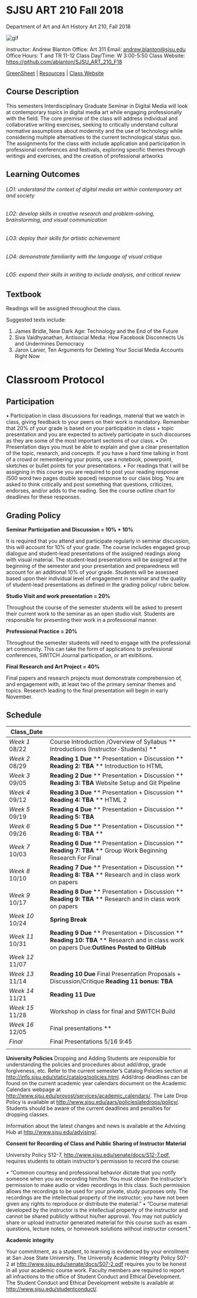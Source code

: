 **SJSU ART 210 Fall 2018**
======================
Department of Art and Art History
Art 210, Fall 2018

![gif](http://i.imgur.com/zdzDxsA.gif)

Instructor: Andrew Blanton
Office: Art 311
Email: andrew.blanton@sjsu.edu
Office Hours: T and TR 11-12
Class Day/Time: W 3:00-5:50
Class Website: https://github.com/ablanton/SJSU_ART_210_F18

[GreenSheet](https://github.com/ablanton/SJSU_ART_210_F18/blob/master/GREENSHEET.md)
| [Resources](https://github.com/ablanton/SJSU_ART_210_F18/blob/master/RESOURCES.md)
| [Class Website](https://github.com/ablanton/SJSU_ART_210_F18)

Course Description
------------------
This semesters Interdisciplinary Graduate Seminar in Digital Media will look at contemporary topics in digital media art while engaging professionally with the field. The core premise of the class will address individual and collaborative writing exercises, seeking to critically understand cultural normative assumptions about modernity and the use of technology while considering multiple alternatives to the current technological status quo. The assignments for the class with include application and participation in professional conferences and festivals, exploring specific themes through writings and exercises, and the creation of professional artworks

Learning Outcomes
-----------------

###### LO1: understand the context of digital media art within contemporary art and society
###### LO2: develop skills in creative research and problem-solving, brainstorming, and visual communication 
###### LO3: deploy their skills for artistic achievement
###### LO4: demonstrate familiarity with the language of visual critique
###### LO5: expand their skills in writing to include analysis, and critical review

Textbook
--------

Readings will be assigned throughout the class.

Suggested texts include:

1. James Bridle, New Dark Age: Technology and the End of the Future
2. Siva Vaidhyanathan, Antisocial Media: How Facebook Disconnects Us and Undermines Democracy
3. Jaron Lanier, Ten Arguments for Deleting Your Social Media Accounts Right Now

Classroom Protocol
==================

Participation
-------------

•	Participation in class discussions for readings, material that we watch in class, giving feedback to your peers on their work is mandatory. Remember that 20% of your grade is based on your participation in class + topic presentation and you are expected to actively participate in such discourses as they are some of the most important sections of our class.
•	On Presentation days you must be able to explain and give a clear presentation of the topic, research, and concepts. If you have a hard time talking in front of a crowd or remembering your points, use a notebook, powerpoint, sketches or bullet points for your presentations. 
•	For readings that I will be assigning in this course you are required to post your reading response (500 word two pages double spaced) response to our class blog. You are asked to think critically and post something that questions, criticizes, endorses, and/or adds to the reading. See the course outline chart for deadlines for these responses.

Grading Policy
--------------

**Seminar Participation and Discussion = 10% + 10%**

It is required that you attend and participate regularly in seminar discussion, this will account for 10% of your grade. The course includes engaged group dialogue and student-lead presentations of the assigned readings along with visual material. The student-lead presentations will be assigned at the beginning of the semester and your presentation and preparedness will account for an additional 10% of your grade. Students will be assessed based upon their individual level of engagement in seminar and the quality of student-lead presentations as defined in the grading policy/ rubric below. 

**Studio Visit and work presentation = 20%**

Throughout the course of the semester students will be asked to present their current work to the seminar as an open studio visit. Students are responsible for presenting their work in a professional manner.

**Professional Practice = 20%**

Throughout the semester students will need to engage with the professional art community. This can take the form of applications to professional conferences, SWITCH Journal participation, or art exibitions.

**Final Research and Art Project = 40%** 

Final papers and research projects must demonstrate comprehension of, and engagement with, at least two of the primary seminar themes and topics. Research leading to the final presentation will begin in early November.


Schedule
--------

| Class_Date          |                                                                                                                                                                        |
| ------------------- |----------------------------------------------------------------------------------------------------------------------------------------------------------------------|
| *Week 1* 08/22      | Course Introduction /Overview of Syllabus ** Introductions (Instructor-Students) ** |
| *Week 2* 08/29      | **Reading 1 Due** ** Presentation + Discussion ** **Reading 2: TBA** ** Introduction to HTML |
| *Week 3* 09/05      | **Reading 2 Due** ** Presentation + Discussion ** **Reading 3: TBA** Website Setup and Git Pipeline |
| *Week 4* 09/12      | **Reading 3 Due** ** Presentation + Discussion ** **Reading 4: TBA** ** HTML 2 |
| *Week 5* 09/19      | **Reading 4 Due** ** Presentation + Discussion ** **Reading 5: TBA** |
| *Week 6* 09/26      | **Reading 5 Due** ** Presentation + Discussion ** **Reading 6: TBA** ** |
| *Week 7* 10/03      | **Reading 6 Due** ** Presentation + Discussion ** **Reading 7: TBA** ** Group Work Beginning Research For Final |
| *Week 8* 10/10      | **Reading 7 Due** ** Presentation + Discussion ** **Reading 8: TBA** ** Research and in class work on papers |
| *Week 9* 10/17      | **Reading 8 Due** ** Presentation + Discussion ** **Reading 9: TBA** ** Research and in class work on papers |
| *Week 10* 10/24     | **Spring Break** |
| *Week 11* 10/31     | **Reading 9 Due** ** Presentation + Discussion ** **Reading 10: TBA** ** Research and in class work on papers Due:**Outlines Posted to GitHub** |
| *Week 12* 11/07     |  |
| *Week 13* 11/14     | **Reading 10 Due** Final Presentation Proposals + Discussion/Critique **Reading 11 bonus: TBA**|
| *Week 14* 11/21     | **Reading 11 Due** |
| *Week 15* 11/28     | Workshop in class for final and SWITCH Build |
| *Week 16* 12/05     | Final presentations ** |
| *Final*             | Final Presentations 5/16 9:45  |
|                  |  |

**University Policies**
Dropping and Adding
Students are responsible for understanding the policies and procedures about add/drop, grade forgiveness, etc.  Refer to the current semester’s Catalog Policies section at http://info.sjsu.edu/static/catalog/policies.html.  Add/drop deadlines can be found on the current academic year calendars document on the Academic Calendars webpage at http://www.sjsu.edu/provost/services/academic_calendars/.  The Late Drop Policy is available at http://www.sjsu.edu/aars/policieslatedrops/policy/. Students should be aware of the current deadlines and penalties for dropping classes. 

Information about the latest changes and news is available at the Advising Hub at http://www.sjsu.edu/advising/.

**Consent for Recording of Class and Public Sharing of Instructor Material**

University Policy S12-7, http://www.sjsu.edu/senate/docs/S12-7.pdf, requires students to obtain instructor’s permission to record the course:

•	“Common courtesy and professional behavior dictate that you notify someone when you are recording him/her. You must obtain the instructor’s permission to make audio or video recordings in this class. Such permission allows the recordings to be used for your private, study purposes only. The recordings are the intellectual property of the instructor; you have not been given any rights to reproduce or distribute the material.” 
•	“Course material developed by the instructor is the intellectual property of the instructor and cannot be shared publicly without his/her approval. You may not publicly share or upload instructor generated material for this course such as exam questions, lecture notes, or homework solutions without instructor consent.”

**Academic integrity**

Your commitment, as a student, to learning is evidenced by your enrollment at San Jose State University.  The University Academic Integrity Policy S07-2 at http://www.sjsu.edu/senate/docs/S07-2.pdf requires you to be honest in all your academic course work. Faculty members are required to report all infractions to the office of Student Conduct and Ethical Development. The Student Conduct and Ethical Development website is available at http://www.sjsu.edu/studentconduct/. 



